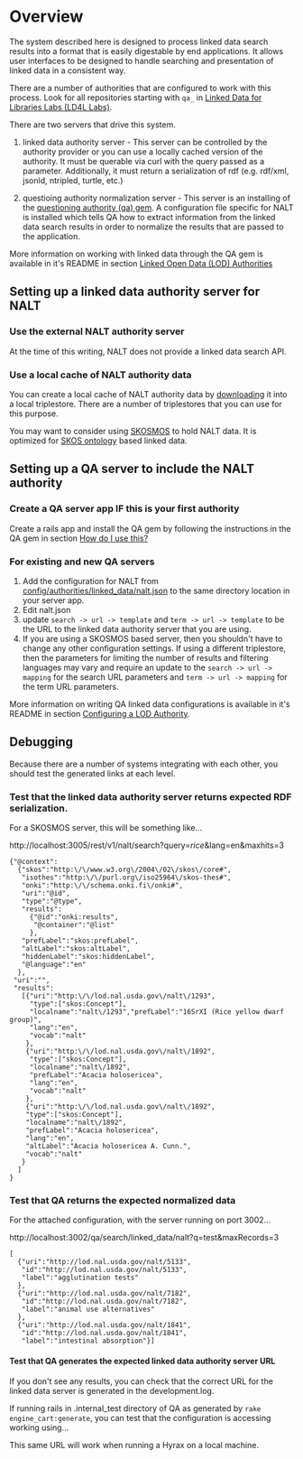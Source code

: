 # Overview

The system described here is designed to process linked data search results into a format that is easily digestable by end applications.  It allows user interfaces to be designed to handle searching and presentation of linked data in a consistent way.  

There are a number of authorities that are configured to work with this process.  Look for all repositories starting with `qa_` in [Linked Data for Libraries Labs (LD4L Labs)](https://github.com/ld4l-labs).

There are two servers that drive this system.

1. linked data authority server - This server can be controlled by the authority provider or you can use a locally cached version of the authority.  It must be querable via curl with the query passed as a parameter.  Additionally, it must return a serialization of rdf (e.g. rdf/xml, jsonld, ntripled, turtle, etc.)

2. questioing authority normalization server - This server is an installing of the [questioning authority (qa) gem](https://rubygems.org/gems/qa).  A configuration file specific for NALT is installed which tells QA how to extract information from the linked data search results in order to normalize the results that are passed to the application.

More information on working with linked data through the QA gem is available in it's README in section [Linked Open Data (LOD) Authorities](https://github.com/samvera/questioning_authority#linked-open-data-lod-authorities)


## Setting up a linked data authority server for NALT

### Use the external NALT authority server

At the time of this writing, NALT does not provide a linked data search API.

### Use a local cache of NALT authority data

You can create a local cache of NALT authority data by [downloading]() it into a local triplestore.  There are a number of triplestores that you can use for this purpose.

You may want to consider using [SKOSMOS](http://skosmos.org/) to hold NALT data.  It is optimized for [SKOS ontology](https://www.w3.org/TR/2008/WD-skos-reference-20080829/skos.html) based linked data.


## Setting up a QA server to include the NALT authority

### Create a QA server app IF this is your first authority

Create a rails app and install the QA gem by following the instructions in the QA gem in section [How do I use this?](https://github.com/samvera/questioning_authority#how-do-i-use-this)

### For existing and new QA servers

1. Add the configuration for NALT from [config/authorities/linked_data/nalt.json](https://github.com/ld4l-labs/qa_nalt/tree/master/config/authorities/linked_data/nalt.json) to the same directory location in your server app.
1. Edit nalt.json 
  1. update `search -> url -> template` and `term -> url -> template` to be the URL to the linked data authority server that you are using.  
  1. If you are using a SKOSMOS based server, then you shouldn't have to change any other configuration settings.  If using a different triplestore, then the parameters for limiting the number of results and filtering languages may vary and require an update to the `search -> url -> mapping` for the search URL parameters and `term -> url -> mapping` for the term URL parameters. 

More information on writing QA linked data configurations is available in it's README in section [Configuring a LOD Authority](https://github.com/samvera/questioning_authority#configuring-a-lod-authority).


## Debugging

Because there are a number of systems integrating with each other, you should test the generated links at each level.

### Test that the linked data authority server returns expected RDF serialization.

For a SKOSMOS server, this will be something like...

http://localhost:3005/rest/v1/nalt/search?query=*rice*&lang=en&maxhits=3

```
{"@context":
  {"skos":"http:\/\/www.w3.org\/2004\/02\/skos\/core#",
   "isothes":"http:\/\/purl.org\/iso25964\/skos-thes#",
   "onki":"http:\/\/schema.onki.fi\/onki#",
   "uri":"@id",
   "type":"@type",
   "results":
     {"@id":"onki:results",
      "@container":"@list"
     },
   "prefLabel":"skos:prefLabel",
   "altLabel":"skos:altLabel",
   "hiddenLabel":"skos:hiddenLabel",
   "@language":"en"
  },
 "uri":"",
 "results":
   [{"uri":"http:\/\/lod.nal.usda.gov\/nalt\/1293",
     "type":["skos:Concept"],
     "localname":"nalt\/1293","prefLabel":"16SrXI (Rice yellow dwarf group)",
     "lang":"en",
     "vocab":"nalt"
    },
    {"uri":"http:\/\/lod.nal.usda.gov\/nalt\/1892",
     "type":["skos:Concept"],
     "localname":"nalt\/1892",
     "prefLabel":"Acacia holosericea",
     "lang":"en",
     "vocab":"nalt"
    },
    {"uri":"http:\/\/lod.nal.usda.gov\/nalt\/1892",
    "type":["skos:Concept"],
    "localname":"nalt\/1892",
    "prefLabel":"Acacia holosericea",
    "lang":"en",
    "altLabel":"Acacia holosericea A. Cunn.",
    "vocab":"nalt"
   }
  ]
}    
```

### Test that QA returns the expected normalized data

For the attached configuration, with the server running on port 3002...

http://localhost:3002/qa/search/linked_data/nalt?q=test&maxRecords=3

```
[
  {"uri":"http://lod.nal.usda.gov/nalt/5133",
   "id":"http://lod.nal.usda.gov/nalt/5133",
   "label":"agglutination tests"
  },
  {"uri":"http://lod.nal.usda.gov/nalt/7182",
   "id":"http://lod.nal.usda.gov/nalt/7182",
   "label":"animal use alternatives"
  },
  {"uri":"http://lod.nal.usda.gov/nalt/1841",
   "id":"http://lod.nal.usda.gov/nalt/1841",
   "label":"intestinal absorption"}]
```

#### Test that QA generates the expected linked data authority server URL

If you don't see any results, you can check that the correct URL for the linked data server is generated in the development.log.


If running rails in .internal_test directory of QA as generated by `rake engine_cart:generate`, you can test that the configuration is accessing working using...


This same URL will work when running a Hyrax on a local machine.

##

